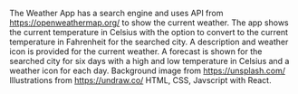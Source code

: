 The Weather App has a search engine and uses API from https://openweathermap.org/ to show the current weather. The app shows the current temperature in Celsius with the option to convert to the current temperature in Fahrenheit for the searched city. A description and weather icon is provided for the current weather. A forecast is shown for the searched city for six days with a high and low temperature in Celsius and a weather icon for each day. Background image from https://unsplash.com/ Illustrations from https://undraw.co/
HTML, CSS, Javscript with React.
